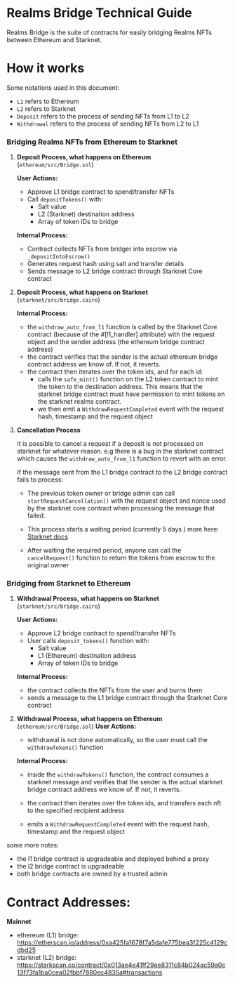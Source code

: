 # Realms Bridge Technical Guide

Realms Bridge is the suite of contracts for easily bridging Realms NFTs between Ethereum and Starknet.

# How it works

Some notations used in this document:
- `L1` refers to Ethereum
- `L2` refers to Starknet
- `Deposit` refers to the process of sending NFTs from L1 to L2
- `Withdrawal` refers to the process of sending NFTs from L2 to L1


### Bridging Realms NFTs from Ethereum to Starknet

1. **Deposit Process, what happens on Ethereum** (`ethereum/src/Bridge.sol`)

      **User Actions:**
      - Approve L1 bridge contract to spend/transfer NFTs
      - Call `depositTokens()` with:
        - Salt value
        - L2 (Starknet) destination address
        - Array of token IDs to bridge

      **Internal Process:**
      - Contract collects NFTs from bridger into escrow via `_depositIntoEscrow()`
      - Generates request hash using salt and transfer details
      - Sends message to L2 bridge contract through Starknet Core contract

2. **Deposit Process, what happens on Starknet** (`starknet/src/bridge.cairo`)

      **Internal Process:**
      - the `withdraw_auto_from_l1` function is called by the Starknet Core contract (because of the #[l1_handler] attribute) with the request object and the sender address (the ethereum bridge contract address)
	  - the contract verifies that the sender is the actual ethereum bridge contract address we know of. If not, it reverts.
      - the contract then iterates over the token ids, and for each id:
        - calls the `safe_mint()` function on the L2 token contract to mint the token to the destination address. This means that the starknet bridge contract must have permission to mint tokens on the starknet realms contract.
        - we then emit a `WithdrawRequestCompleted` event with the request hash, timestamp and the request object

3. **Cancellation Process**

	It is possible to cancel a request if a deposit is not processed on starknet for whatever reason. e.g there is a bug in the starknet contract which causes the `withdraw_auto_from_l1` function to revert with an error.

   If the message sent from the L1 bridge contract to the L2 bridge contract fails to process:
   - The previous token owner or bridge admin can call `startRequestCancellation()` with the request object and nonce used by the starknet core contract when processing the message that failed. 

   - This process starts a waiting period (currently 5 days ) more here: [Starknet docs](https://docs.starknet.io/architecture-and-concepts/network-architecture/messaging-mechanism/#l2-l1_message_cancellation)

   - After waiting the required period, anyone can call the `cancelRequest()` function to return the tokens from escrow to the original owner



### Bridging from Starknet to Ethereum

1. **Withdrawal Process, what happens on Starknet** (`starknet/src/bridge.cairo`)

      **User Actions:**

    - Approve L2 bridge contract to spend/transfer NFTs
	- User calls `deposit_tokens()` function with:
		- Salt value
		- L1 (Ethereum) destination address
		- Array of token IDs to bridge

	**Internal Process:**
	- the contract collects the NFTs from the user and burns them
	- sends a message to the L1 bridge contract through the Starknet Core contract

2. **Withdrawal Process, what happens on Ethereum** (`ethereum/src/Bridge.sol`)
      **User Actions:**
	  - withdrawal is not done automatically, so the user must call the `withdrawTokens()` function

      **Internal Process:**
	  - inside the `withdrawTokens()` function, the contract consumes a starknet message and verifies that the sender is the actual starknet bridge contract address we know of. If not, it reverts.
	
	  - the contract then iterates over the token ids, and transfers each nft to the specified recipient address
	  - emits a `WithdrawRequestCompleted` event with the request hash, timestamp and the request object


some more notes:
- the l1 bridge contract is upgradeable and deployed behind a proxy
- the l2 bridge contract is upgradeable
- both bridge contracts are owned by a trusted admin


# Contract Addresses:

**Mainnet**
- ethereum (L1) bridge: https://etherscan.io/address/0xa425fa1678f7a5dafe775bea3f225c4129cdbd25
- starknet (L2) bridge: https://starkscan.co/contract/0x013ae4e41ff29ee8311c84b024ac59a0c13f73fa1ba0cea02fbbf7880ec4835a#transactions
